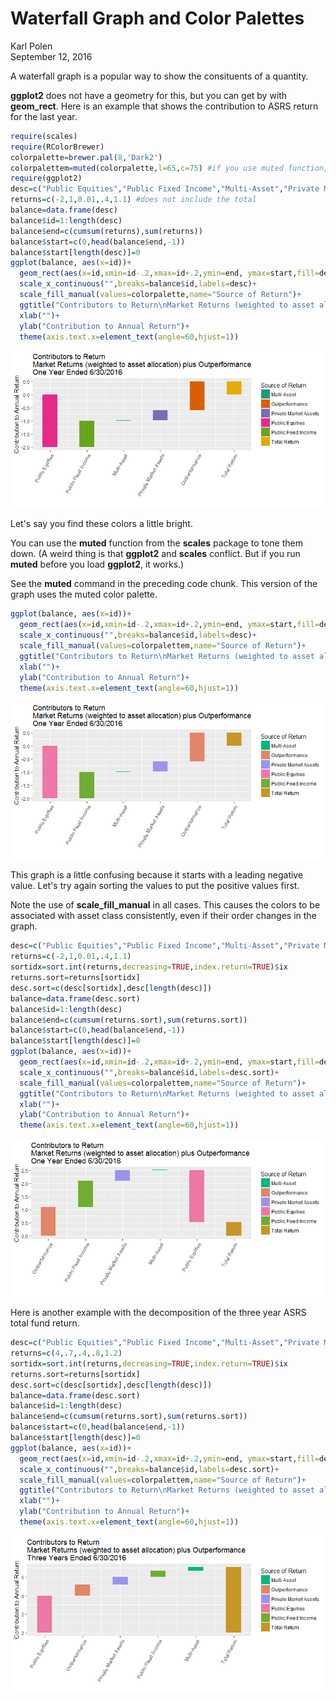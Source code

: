 # Waterfall Graph and Color Palettes
Karl Polen  
September 12, 2016  

A waterfall graph is a popular way to show the consituents of a quantity.  

**ggplot2** does not have a geometry for this, but you can get by with **geom_rect**.  Here is an example that shows the contribution to ASRS return for the last year.




```r
require(scales)
require(RColorBrewer)
colorpalette=brewer.pal(8,'Dark2')
colorpalettem=muted(colorpalette,l=65,c=75) #if you use muted function, needs to be before you load ggplot2
require(ggplot2)
desc=c("Public Equities","Public Fixed Income","Multi-Asset","Private Market Assets","Outperformance","Total Return")
returns=c(-2,1,0.01,.4,1.1) #does not include the total
balance=data.frame(desc)
balance$id=1:length(desc)
balance$end=c(cumsum(returns),sum(returns))
balance$start=c(0,head(balance$end,-1))
balance$start[length(desc)]=0
ggplot(balance, aes(x=id))+
  geom_rect(aes(x=id,xmin=id-.2,xmax=id+.2,ymin=end, ymax=start,fill=desc))+
  scale_x_continuous("",breaks=balance$id,labels=desc)+
  scale_fill_manual(values=colorpalette,name="Source of Return")+
  ggtitle("Contributors to Return\nMarket Returns (weighted to asset allocation) plus Outperformance\nOne Year Ended 6/30/2016")+
  xlab("")+
  ylab("Contribution to Annual Return")+
  theme(axis.text.x=element_text(angle=60,hjust=1))
```

![](waterfall_graph_files/figure-html/unnamed-chunk-1-1.png)<!-- -->

Let's say you find these colors a little bright.

You can use the **muted** function from the **scales** package to tone them down.  (A weird thing is that **ggplot2** and **scales** conflict.  But if you run **muted** before you load **ggplot2**, it works.)

See the **muted** command in the preceding code chunk.  This version of the graph uses the muted color palette.


```r
ggplot(balance, aes(x=id))+
  geom_rect(aes(x=id,xmin=id-.2,xmax=id+.2,ymin=end, ymax=start,fill=desc))+
  scale_x_continuous("",breaks=balance$id,labels=desc)+
  scale_fill_manual(values=colorpalettem,name="Source of Return")+
  ggtitle("Contributors to Return\nMarket Returns (weighted to asset allocation) plus Outperformance\nOne Year Ended 6/30/2016")+
  xlab("")+
  ylab("Contribution to Annual Return")+
  theme(axis.text.x=element_text(angle=60,hjust=1))
```

![](waterfall_graph_files/figure-html/unnamed-chunk-2-1.png)<!-- -->

This graph is a little confusing because it starts with a leading negative value.  Let's try again sorting the values to put the positive values first.

Note the use of **scale_fill_manual** in all cases.  This causes the colors to be associated with asset class consistently, even if their order changes in the graph.  


```r
desc=c("Public Equities","Public Fixed Income","Multi-Asset","Private Market Assets","Outperformance","Total Return")
returns=c(-2,1,0.01,.4,1.1)
sortidx=sort.int(returns,decreasing=TRUE,index.return=TRUE)$ix
returns.sort=returns[sortidx]
desc.sort=c(desc[sortidx],desc[length(desc)])
balance=data.frame(desc.sort)
balance$id=1:length(desc)
balance$end=c(cumsum(returns.sort),sum(returns.sort))
balance$start=c(0,head(balance$end,-1))
balance$start[length(desc)]=0
ggplot(balance, aes(x=id))+
  geom_rect(aes(x=id,xmin=id-.2,xmax=id+.2,ymin=end, ymax=start,fill=desc.sort))+
  scale_x_continuous("",breaks=balance$id,labels=desc.sort)+
  scale_fill_manual(values=colorpalettem,name="Source of Return")+
  ggtitle("Contributors to Return\nMarket Returns (weighted to asset allocation) plus Outperformance\nOne Year Ended 6/30/2016")+
  xlab("")+
  ylab("Contribution to Annual Return")+
  theme(axis.text.x=element_text(angle=60,hjust=1))
```

![](waterfall_graph_files/figure-html/unnamed-chunk-3-1.png)<!-- -->

Here is another example with the decomposition of the three year ASRS total fund return.



```r
desc=c("Public Equities","Public Fixed Income","Multi-Asset","Private Market Assets","Outperformance","Total Return")
returns=c(4,.7,.4,.8,1.2)
sortidx=sort.int(returns,decreasing=TRUE,index.return=TRUE)$ix
returns.sort=returns[sortidx]
desc.sort=c(desc[sortidx],desc[length(desc)])
balance=data.frame(desc.sort)
balance$id=1:length(desc)
balance$end=c(cumsum(returns.sort),sum(returns.sort))
balance$start=c(0,head(balance$end,-1))
balance$start[length(desc)]=0
ggplot(balance, aes(x=id))+
  geom_rect(aes(x=id,xmin=id-.2,xmax=id+.2,ymin=end, ymax=start,fill=desc.sort))+
  scale_x_continuous("",breaks=balance$id,labels=desc.sort)+
  scale_fill_manual(values=colorpalettem,name="Source of Return")+
  ggtitle("Contributors to Return\nMarket Returns (weighted to asset allocation) plus Outperformance\nThree Years Ended 6/30/2016")+
  xlab("")+
  ylab("Contribution to Annual Return")+
  theme(axis.text.x=element_text(angle=60,hjust=1))
```

![](waterfall_graph_files/figure-html/unnamed-chunk-4-1.png)<!-- -->

